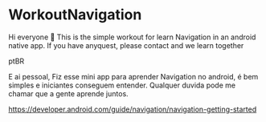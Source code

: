# WorkoutNavigation 

Hi everyone 👋 
This is the simple workout for learn Navigation in an android native app. If you have anyquest, please contact and we learn together

ptBR

E ai pessoal, 
Fiz esse mini app para aprender Navigation no android, é bem simples e iniciantes conseguem entender. Qualquer duvida pode me chamar que a gente aprende juntos.

https://developer.android.com/guide/navigation/navigation-getting-started

